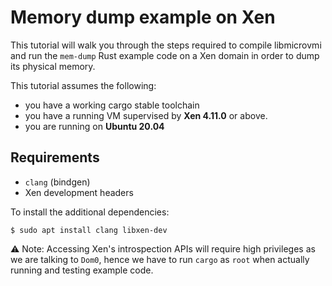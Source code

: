 # Memory dump example on Xen

This tutorial will walk you through the steps required to compile libmicrovmi and run
the `mem-dump` Rust example code on a Xen domain in order to dump its physical memory.

This tutorial assumes the following:
- you have a working cargo stable toolchain
- you have a running VM supervised by **Xen 4.11.0** or above.
- you are running on **Ubuntu 20.04**

## Requirements

- `clang` (bindgen)
- Xen development headers

To install the additional dependencies:

~~~
$ sudo apt install clang libxen-dev
~~~

⚠️ Note: Accessing Xen's introspection APIs will require high privileges as we are talking to `Dom0`,
hence we have to run `cargo` as `root` when actually running and testing example code.
